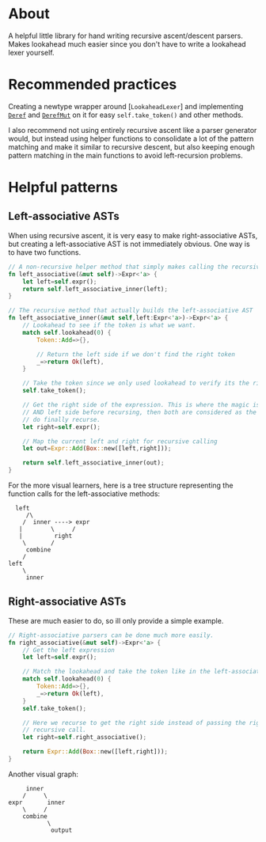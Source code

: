 # About
A helpful little library for hand writing recursive ascent/descent parsers.
Makes lookahead much easier since you don't have to write a lookahead lexer
yourself.

# Recommended practices
Creating a newtype wrapper around [`LookaheadLexer`] and implementing [`Deref`](std::ops::Deref)
and [`DerefMut`](std::ops::DerefMut) on it for easy `self.take_token()` and other methods.

I also recommend not using entirely recursive ascent like a parser generator would, but instead
using helper functions to consolidate a lot of the pattern matching and make it similar to
recursive descent, but also keeping enough pattern matching in the main functions to avoid
left-recursion problems.

# Helpful patterns
## Left-associative ASTs
When using recursive ascent, it is very easy to make right-associative ASTs, but creating a
left-associative AST is not immediately obvious. One way is to have two functions.
```rust
// A non-recursive helper method that simply makes calling the recursive function easier
fn left_associative(&mut self)->Expr<'a> {
    let left=self.expr();
    return self.left_associative_inner(left);
}

// The recursive method that actually builds the left-associative AST
fn left_associative_inner(&mut self,left:Expr<'a>)->Expr<'a> {
    // Lookahead to see if the token is what we want.
    match self.lookahead(0) {
        Token::Add=>{},

        // Return the left side if we don't find the right token
        _=>return Ok(left),
    }

    // Take the token since we only used lookahead to verify its the right one
    self.take_token();

    // Get the right side of the expression. This is where the magic is. If we get the right
    // AND left side before recursing, then both are considered as the "new left side" when we
    // do finally recurse.
    let right=self.expr();

    // Map the current left and right for recursive calling
    let out=Expr::Add(Box::new([left,right]));

    return self.left_associative_inner(out);
}
```
For the more visual learners, here is a tree structure representing the function calls for the
left-associative methods:
```
  left
     /\
    /  inner ----> expr
   |        \     /
   |         right
    \       /
     combine
    /
left
    \
     inner
```

## Right-associative ASTs
These are much easier to do, so ill only provide a simple example.
```rust
// Right-associative parsers can be done much more easily.
fn right_associative(&mut self)->Expr<'a> {
    // Get the left expression
    let left=self.expr();

    // Match the lookahead and take the token like in the left-associative example.
    match self.lookahead(0) {
        Token::Add=>{},
        _=>return Ok(left),
    }
    self.take_token();

    // Here we recurse to get the right side instead of passing the right and left to the
    // recursive call.
    let right=self.right_associative();

    return Expr::Add(Box::new([left,right]));
}
```
Another visual graph:
```
     inner
    /     \
expr       inner
    \     /
    combine
           \
            output
```
